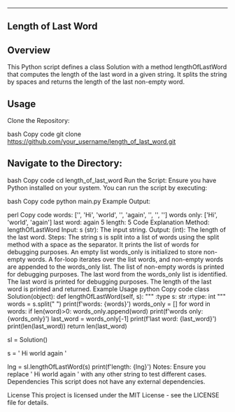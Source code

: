 ------------------------
Length of Last Word
--------------------------
Overview
-------------------------
This Python script defines a class Solution with a method lengthOfLastWord that computes the length of the last word in a given string. It splits the string by spaces and returns the length of the last non-empty word.

Usage
-------------------------
Clone the Repository:

bash
Copy code
git clone https://github.com/your_username/length_of_last_word.git

Navigate to the Directory:
-----------------------------------------
bash
Copy code
cd length_of_last_word
Run the Script:
Ensure you have Python installed on your system. You can run the script by executing:

bash
Copy code
python main.py
Example Output:

perl
Copy code
words: ['', 'Hi', 'world', '', 'again', '', '', '']
words only: ['Hi', 'world', 'again']
last word: again
5
length: 5
Code Explanation
Method: lengthOfLastWord
Input:
s (str): The input string.
Output:
(int): The length of the last word.
Steps:
The string s is split into a list of words using the split method with a space as the separator.
It prints the list of words for debugging purposes.
An empty list words_only is initialized to store non-empty words.
A for-loop iterates over the list words, and non-empty words are appended to the words_only list.
The list of non-empty words is printed for debugging purposes.
The last word from the words_only list is identified.
The last word is printed for debugging purposes.
The length of the last word is printed and returned.
Example Usage
python
Copy code
class Solution(object):
    def lengthOfLastWord(self, s):
        """ 
        :type s: str
        :rtype: int
        """
        words = s.split(" ")
        print(f'words: {words}')
        words_only = []
        for word in words:
            if len(word)>0:
                words_only.append(word)
        print(f'words only: {words_only}')
        last_word = words_only[-1]
        print(f'last word: {last_word}')
        print(len(last_word))
        return len(last_word)
    

sl = Solution()

s = ' Hi world  again   '

lng = sl.lengthOfLastWord(s)
print(f'length: {lng}')
Notes:
Ensure you replace ' Hi world again ' with any other string to test different cases.
Dependencies
This script does not have any external dependencies.

License
This project is licensed under the MIT License - see the LICENSE file for details.


